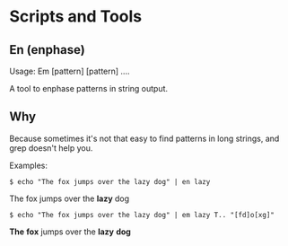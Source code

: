 # Scripts and Tools

## En (enphase)
Usage: Em [pattern] [pattern] ....

A tool to enphase patterns in string output.

## Why
Because sometimes it's not that easy to find patterns in long strings, and grep doesn't help you.

Examples:

    $ echo "The fox jumps over the lazy dog" | en lazy

The fox jumps over the **lazy** dog

    $ echo "The fox jumps over the lazy dog" | em lazy T.. "[fd]o[xg]"

**The** **fox** jumps over the **lazy** **dog**
